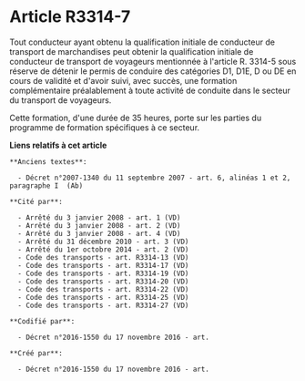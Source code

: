 # Article R3314-7

Tout conducteur ayant obtenu la qualification initiale de conducteur de transport de marchandises peut obtenir la
qualification initiale de conducteur de transport de voyageurs mentionnée à l'article R. 3314-5 sous réserve de détenir le
permis de conduire des catégories D1, D1E, D ou DE en cours de validité et d'avoir suivi, avec succès, une formation
complémentaire préalablement à toute activité de conduite dans le secteur du transport de voyageurs.

Cette formation, d'une durée de 35 heures, porte sur les parties du programme de formation spécifiques à ce secteur.

**Liens relatifs à cet article**

	**Anciens textes**:

	  - Décret n°2007-1340 du 11 septembre 2007 - art. 6, alinéas 1 et 2, paragraphe I  (Ab)

	**Cité par**:

	  - Arrêté du 3 janvier 2008 - art. 1 (VD)
	  - Arrêté du 3 janvier 2008 - art. 2 (VD)
	  - Arrêté du 3 janvier 2008 - art. 4 (VD)
	  - Arrêté du 31 décembre 2010 - art. 3 (VD)
	  - Arrêté du 1er octobre 2014 - art. 2 (VD)
	  - Code des transports - art. R3314-13 (VD)
	  - Code des transports - art. R3314-17 (VD)
	  - Code des transports - art. R3314-19 (VD)
	  - Code des transports - art. R3314-20 (VD)
	  - Code des transports - art. R3314-22 (VD)
	  - Code des transports - art. R3314-25 (VD)
	  - Code des transports - art. R3314-27 (VD)

	**Codifié par**:

	  - Décret n°2016-1550 du 17 novembre 2016 - art.

	**Créé par**:

	  - Décret n°2016-1550 du 17 novembre 2016 - art.

